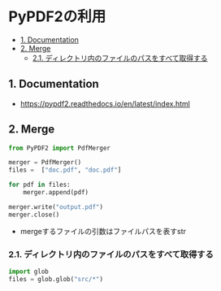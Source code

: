 # PyPDF2の利用
- [1. Documentation](#1-documentation)
- [2. Merge](#2-merge)
  - [2.1. ディレクトリ内のファイルのパスをすべて取得する](#21-ディレクトリ内のファイルのパスをすべて取得する)
## 1. Documentation
- https://pypdf2.readthedocs.io/en/latest/index.html

## 2. Merge
```Python
from PyPDF2 import PdfMerger

merger = PdfMerger()
files =  ["doc.pdf", "doc.pdf"]

for pdf in files:
    merger.append(pdf)

merger.write("output.pdf")
merger.close()
```

- mergeするファイルの引数はファイルパスを表すstr

### 2.1. ディレクトリ内のファイルのパスをすべて取得する
```Python
import glob
files = glob.glob("src/*")
```